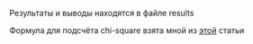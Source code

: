 Результаты и выводы находятся в файле results

Формула для подсчёта chi-square взята мной из [этой](http://jmlr.org/proceedings/papers/v10/sanasam10a/sanasam10a.pdf) статьи
